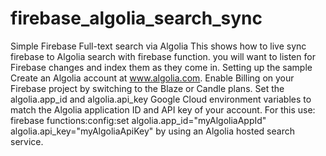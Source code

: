 # firebase_algolia_search_sync
Simple Firebase Full-text search via Algolia  This  shows how to live sync firebase to Algolia search with firebase function. you will want to listen for Firebase changes and index them as they come in.      Setting up the sample  Create an Algolia account at www.algolia.com.  Enable Billing on your Firebase project by switching to the Blaze or Candle plans.  Set the algolia.app_id and algolia.api_key Google Cloud environment variables to match the Algolia application ID and API key of your account. For this use:  firebase functions:config:set algolia.app_id="myAlgoliaAppId" algolia.api_key="myAlgoliaApiKey" by using an Algolia hosted search service.
